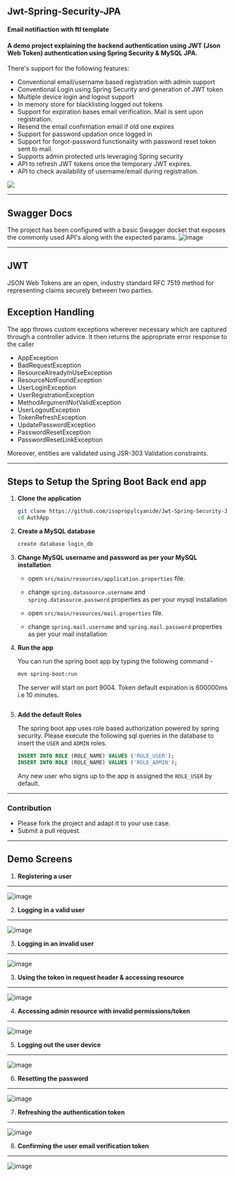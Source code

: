 ## Jwt-Spring-Security-JPA ##

####  Email notifiaction with ftl template 

#### A demo project explaining the backend authentication using JWT (Json Web Token) authentication using Spring Security &amp; MySQL JPA.
There's support for the following features:

* Conventional email/username based registration with admin support
* Conventional Login using Spring Security and generation of JWT token
* Multiple device login and logout support
* In memory store for blacklisting logged out tokens
* Support for expiration bases email verification. Mail is sent upon registration. 
* Resend the email confirmation email if old one expires
* Support for password updation once logged in
* Support for forgot-password functionality with password reset token sent to mail.
* Supports admin protected urls leveraging Spring security
* API to refresh JWT tokens once the temporary JWT expires. 
* API to check availability of username/email during registration.

![](https://cdn-images-1.medium.com/max/1334/1*7T41R0dSLEzssIXPHpvimQ.png)

---

## Swagger Docs ##
The project has been configured with a basic Swagger docket that exposes the commonly used API's along with the expected params.
![image](https://user-images.githubusercontent.com/12872673/45046897-24ded880-b095-11e8-8930-7b678e2843bb.png)


---

## JWT ##
JSON Web Tokens are an open, industry standard RFC 7519 method for representing claims securely between two parties.


## Exception Handling ##
The app throws custom exceptions wherever necessary which are captured through a controller advice. It then returns the appropriate error response to the caller
* AppException
* BadRequestException
* ResourceAlreadyInUseException
* ResourceNotFoundException
* UserLoginException
* UserRegistrationException
* MethodArgumentNotValidException
* UserLogoutException
* TokenRefreshException
* UpdatePasswordException
* PasswordResetException
* PasswordResetLinkException

Moreover, entities are validated using JSR-303 Validation constraints. 

---

## Steps to Setup the Spring Boot Back end app

1. **Clone the application**

	```bash
	git clone https://github.com/isopropylcyanide/Jwt-Spring-Security-JPA.git
	cd AuthApp
	```

2. **Create a MySQL database**

	```bash
	create database login_db
	```

3. **Change MySQL username and password as per your MySQL installation**

	+ open `src/main/resources/application.properties` file.

	+ change `spring.datasource.username` and `spring.datasource.password` properties as per your mysql installation
	
	+ open `src/main/resources/mail.properties` file.

	+ change `spring.mail.username` and `spring.mail.password` properties as per your mail installation

4. **Run the app**

	You can run the spring boot app by typing the following command -

	```bash
	mvn spring-boot:run
	```

	The server will start on port 9004. Token default expiration is 600000ms i.e 10 minutes.
	```
5. **Add the default Roles**
	
	The spring boot app uses role based authorization powered by spring security. Please execute the following sql queries in the database to insert the `USER` and `ADMIN` roles.

	```sql
    INSERT INTO ROLE (ROLE_NAME) VALUES ('ROLE_USER');
    INSERT INTO ROLE (ROLE_NAME) VALUES ('ROLE_ADMIN');
	```

	Any new user who signs up to the app is assigned the `ROLE_USER` by default.

---

### Contribution ###
* Please fork the project and adapt it to your use case.
* Submit a pull request.

---
## Demo Screens ##

1. **Registering a user**
---
![image](https://user-images.githubusercontent.com/12872673/44460909-841c0200-a62c-11e8-96b6-996b8de6b2b8.png)


2. **Logging in a valid user**
---
![image](https://user-images.githubusercontent.com/12872673/45047478-c155aa80-b096-11e8-96e8-d7872a92ee03.png)

3. **Logging in an invalid user**
---
![image](https://user-images.githubusercontent.com/12872673/44461046-03a9d100-a62d-11e8-8073-fb6b32cec3de.png)

3. **Using the token in request header & accessing resource**
---
![image](https://user-images.githubusercontent.com/12872673/44461090-2e942500-a62d-11e8-8f05-8ecd1d2828e3.png)

4. **Accessing admin resource with invalid permissions/token**
---
![image](https://user-images.githubusercontent.com/12872673/44461159-68fdc200-a62d-11e8-9a8c-95a9c84d52cd.png)

5. **Logging out the user device**
---
![image](https://user-images.githubusercontent.com/12872673/45047550-f3ffa300-b096-11e8-8520-3eae03b6ef78.png)

6. **Resetting the password**
---
![image](https://user-images.githubusercontent.com/12872673/45047624-3628e480-b097-11e8-944f-c88b1cd0c231.png)

7. **Refreshing the authentication token**
---
![image](https://user-images.githubusercontent.com/12872673/45047676-5bb5ee00-b097-11e8-84d4-2dbbe1489157.png)

8. **Confirming the user email verification token**
---
![image](https://user-images.githubusercontent.com/12872673/45047715-76886280-b097-11e8-9ea6-e0c649eb6cbd.png)

